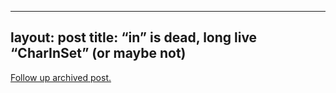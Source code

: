 
---
layout: post
title: &#8220;in&#8221; is dead, long live &#8220;CharInSet&#8221; (or maybe not)
---
[Follow up archived post.](/alex.ciobanu.org/index3961.html)